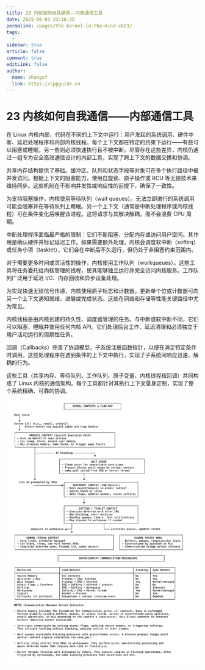 ```yaml
---
title: 23 内核如何自我通信——内部通信工具
date: 2025-06-03 23:16:35
permalink: /pages/the-kernel-in-the-mind-ch23/
tags:
  - 
sidebar: true
article: false
comment: true
editLink: false
author: 
  name: zhangxf
  link: https://cppguide.cn
---
```


# 23 内核如何自我通信——内部通信工具

在 Linux 内核内部，代码在不同的上下文中运行：用户发起的系统调用、硬件中断、延迟处理程序和内部内核线程。每个上下文都在特定的约束下运行——有些可以阻塞或睡眠，另一些则必须快速执行且不被中断。尽管存在这些差异，内核仍通过一组专为安全高效通信设计的内部工具，实现了跨上下文的数据交换和协调。

共享内存结构提供了基础。缓冲区、队列和状态字段等对象可在多个执行路径中被并发访问。根据上下文的阻塞能力，使用自旋锁、原子操作或 RCU 等无锁技术来维持同步。这些机制在不影响并发性或响应性的前提下，确保了一致性。

为支持阻塞操作，内核使用等待队列（wait queues）。无法立即进行的系统调用可能会阻塞并在等待队列上睡眠。另一个上下文（通常是中断处理程序或内核线程）可在条件变化后唤醒该进程。这将请求与其解决解耦，而不会浪费 CPU 周期。

中断处理程序面临最严格的限制：它们不能阻塞、分配内存或访问用户空间。其作用是确认硬件并标记延迟工作。如果需要额外处理，内核会调度软中断（softirq）或任务小项（tasklet），它们会在中断后不久运行，但仍处于非阻塞约束范围内。

对于需要更多时间或灵活性的操作，内核使用工作队列（workqueues）。这些工具将任务委托给内核管理的线程，使其能够独立运行并完全访问内核服务。工作队列广泛用于延迟 I/O、内存回收和异步设备处理。

为实现快速无锁信号传递，内核使用原子标志和计数器。更新单个位或计数器可向另一个上下文通知就绪、进展或完成状态。这些在网络和存储等性能关键路径中尤为常见。

内核线程是由内核创建的持久性、调度器管理的任务。与中断或软中断不同，它们可以阻塞、睡眠并使用任何内核 API。它们处理后台工作、延迟清理和必须独立于用户活动运行的周期性任务。

回调（Callbacks）完善了协调模型。子系统注册函数指针，以便在满足特定条件时调用。这些处理程序在遇到条件的上下文中执行，实现了子系统间响应迅速、解耦的行为。

这些工具（共享内存、等待队列、工作队列、原子变量、内核线程和回调）共同构成了 Linux 内核的通信架构。每个工具都针对其执行上下文量身定制，实现了整个系统精确、可靠的协调。

![](./figure23-1.png)
